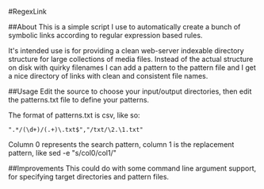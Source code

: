 #RegexLink

##About
This is a simple script I use to automatically create a bunch of symbolic links according to regular expression based rules.

It's intended use is for providing a clean web-server indexable directory structure for large collections of media files.
Instead of the actual structure on disk with quirky filenames I can add a pattern to the pattern file and I get a nice directory of links with clean and consistent file names.

##Usage
Edit the source to choose your input/output directories, then edit the patterns.txt file to define your patterns.

The format of patterns.txt is csv, like so:

    ".*/(\d+)/(.+)\.txt$","/txt/\2.\1.txt"

Column 0 represents the search pattern, column 1 is the replacement pattern, like sed -e "s/col0/col1/"


##Improvements
This could do with some command line argument support, for specifying target directories and pattern files.

